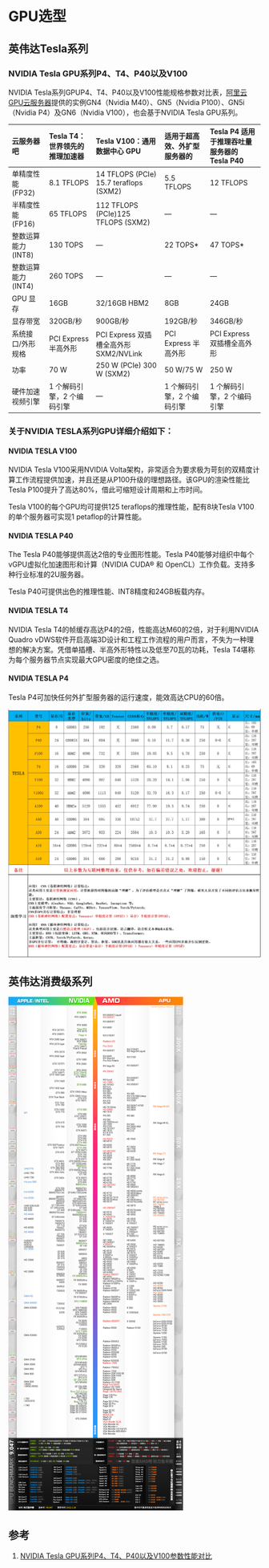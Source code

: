 # GPU选型

## 英伟达Tesla系列

### NVIDIA Tesla GPU系列P4、T4、P40以及V100

NVIDIA Tesla系列GPUP4、T4、P40以及V100性能规格参数对比表，[阿里云GPU云服务器](https://www.aliyun.com/product/ecs/gpu?source=5176.11533457&userCode=r3yteowb&type=copy)提供的实例GN4（Nvidia M40）、GN5（Nvidia P100）、GN5i（Nvidia P4）及GN6（Nvidia V100），也会基于NVIDIA Tesla GPU系列。

| 云服务器吧          | Tesla T4：世界领先的推理加速器 | Tesla V100：通用数据中心 GPU           | 适用于超高效、外扩型服务器的 | Tesla P4 适用于推理吞吐量服务器的 Tesla P40 |
| :------------------ | :----------------------------- | :------------------------------------- | :--------------------------- | :------------------------------------------ |
| 单精度性能 (FP32)   | 8.1 TFLOPS                     | 14 TFLOPS (PCIe) 15.7 teraflops (SXM2) | 5.5 TFLOPS                   | 12 TFLOPS                                   |
| 半精度性能 (FP16)   | 65 TFLOPS                      | 112 TFLOPS (PCIe)125 TFLOPS (SXM2)     | —                            | —                                           |
| 整数运算能力 (INT8) | 130 TOPS                       | —                                      | 22 TOPS*                     | 47 TOPS*                                    |
| 整数运算能力 (INT4) | 260 TOPS                       | —                                      | —                            | —                                           |
| GPU 显存            | 16GB                           | 32/16GB HBM2                           | 8GB                          | 24GB                                        |
| 显存带宽            | 320GB/秒                       | 900GB/秒                               | 192GB/秒                     | 346GB/秒                                    |
| 系统接口/外形规格   | PCI Express 半高外形           | PCI Express 双插槽全高外形 SXM2/NVLink | PCI Express 半高外形         | PCI Express 双插槽全高外形                  |
| 功率                | 70 W                           | 250 W (PCIe) 300 W (SXM2)              | 50 W/75 W                    | 250 W                                       |
| 硬件加速视频引擎    | 1 个解码引擎，2 个编码引擎     | —                                      | 1 个解码引擎，2 个编码引擎   | 1 个解码引擎，2 个编码引擎                  |

### 关于NVIDIA TESLA系列GPU详细介绍如下：

#### NVIDIA TESLA V100

NVIDIA Tesla V100采用NVIDIA Volta架构，非常适合为要求极为苛刻的双精度计算工作流程提供加速，并且还是从P100升级的理想路径。该GPU的渲染性能比Tesla P100提升了高达80%，借此可缩短设计周期和上市时间。

Tesla V100的每个GPU均可提供125 teraflops的推理性能，配有8块Tesla V100的单个服务器可实现1 petaflop的计算性能。

#### NVIDIA TESLA P40

The Tesla P40能够提供高达2倍的专业图形性能。Tesla P40能够对组织中每个vGPU虚拟化加速图形和计算（NVIDIA CUDA® 和 OpenCL）工作负载。支持多种行业标准的2U服务器。

Tesla P40可提供出色的推理性能、INT8精度和24GB板载内存。

#### NVIDIA TESLA T4

NVIDIA Tesla T4的帧缓存高达P4的2倍，性能高达M60的2倍，对于利用NVIDIA Quadro vDWS软件开启高端3D设计和工程工作流程的用户而言，不失为一种理想的解决方案。凭借单插槽、半高外形特性以及低至70瓦的功耗，Tesla T4堪称为每个服务器节点实现最大GPU密度的绝佳之选。

#### NVIDIA TESLA P4

Tesla P4可加快任何外扩型服务器的运行速度，能效高达CPU的60倍。

![img](gpu_selection.assets/bc97af6850f574d9.jpg)



## 英伟达消费级系列

![preview](gpu_selection.assets/v2-3ec9e8e5256385f2558cbc0567663f26_r.jpg)


## 参考

1. [NVIDIA Tesla GPU系列P4、T4、P40以及V100参数性能对比](https://developer.aliyun.com/article/753454)